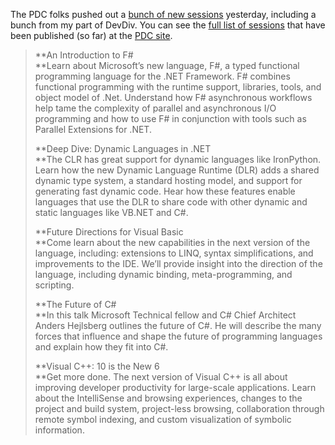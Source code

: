 The PDC folks pushed out a [bunch of new
sessions](http://microsoftpdc.com/View.aspx?post=91d46819-8472-40ad-a661-2c78acb4018c:8675956)
yesterday, including a bunch from my part of DevDiv. You can see the
[full list of sessions](http://microsoftpdc.com/Agenda/Sessions.aspx)
that have been published (so far) at the [PDC
site](http://microsoftpdc.com).

> **An Introduction to F\#\
> **Learn about Microsoft’s new language, F\#, a typed functional
> programming language for the .NET Framework. F\# combines functional
> programming with the runtime support, libraries, tools, and object
> model of .Net. Understand how F\# asynchronous workflows help tame the
> complexity of parallel and asynchronous I/O programming and how to use
> F\# in conjunction with tools such as Parallel Extensions for .NET.
>
> **Deep Dive: Dynamic Languages in .NET\
> **The CLR has great support for dynamic languages like IronPython.
> Learn how the new Dynamic Language Runtime (DLR) adds a shared dynamic
> type system, a standard hosting model, and support for generating fast
> dynamic code. Hear how these features enable languages that use the
> DLR to share code with other dynamic and static languages like VB.NET
> and C\#.
>
> **Future Directions for Visual Basic\
> **Come learn about the new capabilities in the next version of the
> language, including: extensions to LINQ, syntax simplifications, and
> improvements to the IDE. We’ll provide insight into the direction of
> the language, including dynamic binding, meta-programming, and
> scripting.
>
> **The Future of C\#\
> **In this talk Microsoft Technical fellow and C\# Chief Architect
> Anders Hejlsberg outlines the future of C\#. He will describe the many
> forces that influence and shape the future of programming languages
> and explain how they fit into C\#.
>
> **Visual C++: 10 is the New 6\
> **Get more done. The next version of Visual C++ is all about improving
> developer productivity for large-scale applications. Learn about the
> IntelliSense and browsing experiences, changes to the project and
> build system, project-less browsing, collaboration through remote
> symbol indexing, and custom visualization of symbolic information.

